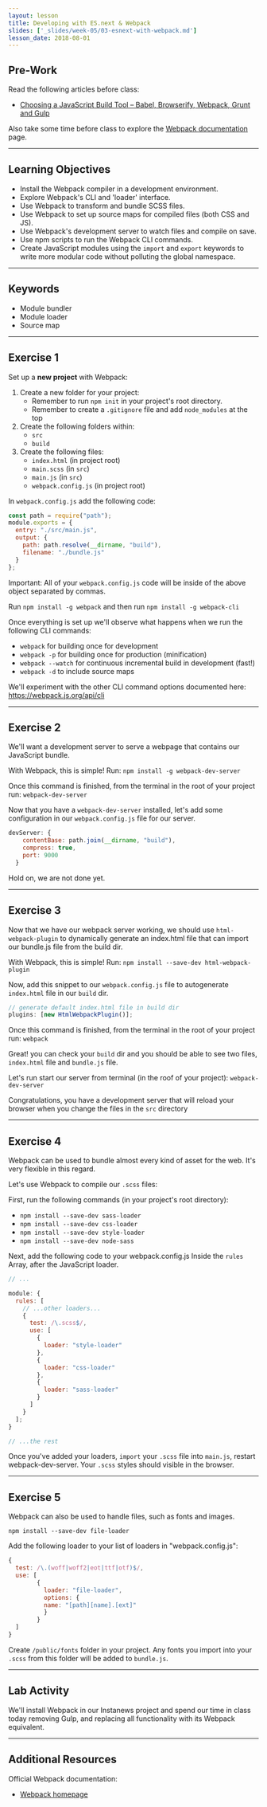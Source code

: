 ```yaml
---
layout: lesson
title: Developing with ES.next & Webpack
slides: ['_slides/week-05/03-esnext-with-webpack.md']
lesson_date: 2018-08-01
---
```


## Pre-Work

Read the following articles before class:

* [Choosing a JavaScript Build Tool – Babel, Browserify, Webpack, Grunt and Gulp](http://jamesknelson.com/which-build-system-should-i-use-for-my-javascript-app/)

Also take some time before class to explore the [Webpack documentation](https://webpack.js.org/) page.

---

## Learning Objectives

* Install the Webpack compiler in a development environment.
* Explore Webpack's CLI and 'loader' interface.
* Use Webpack to transform and bundle SCSS files.
* Use Webpack to set up source maps for compiled files (both CSS and JS).
* Use Webpack's development server to watch files and compile on save.
* Use npm scripts to run the Webpack CLI commands.
* Create JavaScript modules using the `import` and `export` keywords to write more modular code without polluting the global namespace.

---

## Keywords

* Module bundler
* Module loader
* Source map

---

## Exercise 1

Set up a **new project** with Webpack:

1.  Create a new folder for your project:
    * Remember to run `npm init` in your project's root directory.
    * Remember to create a `.gitignore` file and add `node_modules` at the top
2.  Create the following folders within:
    * `src`
    * `build`
3.  Create the following files:
    * `index.html` (in project root)
    * `main.scss` (in `src`)
    * `main.js` (in `src`)
    * `webpack.config.js` (in project root)

In `webpack.config.js` add the following code:

```js
const path = require("path");
module.exports = {
  entry: "./src/main.js",
  output: {
    path: path.resolve(__dirname, "build"),
    filename: "./bundle.js"
  }
};
```

Important: All of your `webpack.config.js` code will be inside of the above object separated by commas.

Run `npm install -g webpack` and then
run `npm install -g webpack-cli`

Once everything is set up we'll observe what happens when we run the following CLI commands:

* `webpack` for building once for development
* `webpack -p` for building once for production (minification)
* `webpack --watch` for continuous incremental build in development (fast!)
* `webpack -d` to include source maps

We'll experiment with the other CLI command options documented here:
https://webpack.js.org/api/cli

---

## Exercise 2

We'll want a development server to serve a webpage that contains our JavaScript bundle.

With Webpack, this is simple! Run: `npm install -g webpack-dev-server`

Once this command is finished, from the terminal in the root of your project run: `webpack-dev-server`

Now that you have a `webpack-dev-server` installed, let's add some configuration in our `webpack.config.js` file for our server.

```js
devServer: {
    contentBase: path.join(__dirname, "build"),
    compress: true,
    port: 9000
  }
```

Hold on, we are not done yet.

---

## Exercise 3

Now that we have our webpack server working, we should use `html-webpack-plugin` to dynamically generate an index.html file that can import our bundle.js file from the build dir.

With Webpack, this is simple! Run: `npm install --save-dev html-webpack-plugin`

Now, add this snippet to our `webpack.config.js` file to autogenerate `index.html` file in our `build` dir.

```js
// generate default index.html file in build dir
plugins: [new HtmlWebpackPlugin()];
```

Once this command is finished, from the terminal in the root of your project run: `webpack`

Great! you can check your `build` dir and you should be able to see two files, `index.html` file and `bundle.js` file.

Let's run start our server from terminal (in the roof of your project): `webpack-dev-server`

Congratulations, you have a development server that will reload your browser when you change the files in the `src` directory

---

## Exercise 4

Webpack can be used to bundle almost every kind of asset for the web. It's very flexible in this regard.

Let's use Webpack to compile our `.scss` files:

First, run the following commands (in your project's root directory):

* `npm install --save-dev sass-loader`
* `npm install --save-dev css-loader`
* `npm install --save-dev style-loader`
* `npm install --save-dev node-sass`

Next, add the following code to your webpack.config.js Inside the `rules` Array, after the JavaScript loader.

```js
// ...

module: {
  rules: [
    // ...other loaders...
    {
      test: /\.scss$/,
      use: [
        {
          loader: "style-loader"
        },
        {
          loader: "css-loader"
        },
        {
          loader: "sass-loader"
        }
      ]
    }
  ];
}

// ...the rest
```

Once you've added your loaders, `import` your `.scss` file into `main.js`, restart webpack-dev-server. Your `.scss` styles should visible in the browser.

---

## Exercise 5

Webpack can also be used to handle files, such as fonts and images.

`npm install --save-dev file-loader`

Add the following loader to your list of loaders in "webpack.config.js":

```js
{
  test: /\.(woff|woff2|eot|ttf|otf)$/,
  use: [
        {
          loader: "file-loader",
          options: {
          name: "[path][name].[ext]"
          }
        }
  ]
}
```

Create `/public/fonts` folder in your project. Any fonts you import into your `.scss` from this folder will be added to `bundle.js`.

---

## Lab Activity

We'll install Webpack in our Instanews project and spend our time in class today removing Gulp, and replacing all functionality with its Webpack equivalent.

---

## Additional Resources

Official Webpack documentation:

* [Webpack homepage](https://webpack.js.org/)
